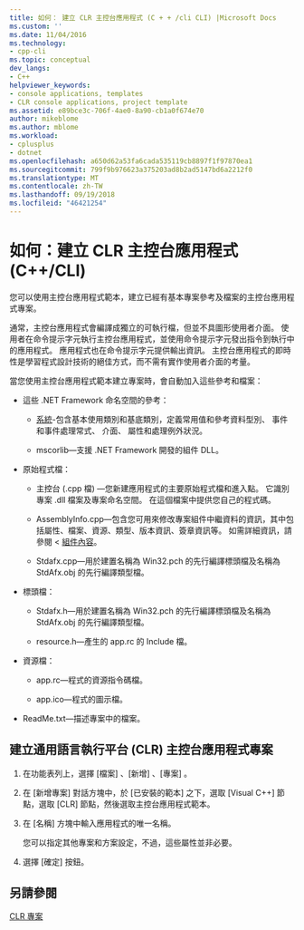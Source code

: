 ```yaml
---
title: 如何： 建立 CLR 主控台應用程式 (C + + /cli CLI) |Microsoft Docs
ms.custom: ''
ms.date: 11/04/2016
ms.technology:
- cpp-cli
ms.topic: conceptual
dev_langs:
- C++
helpviewer_keywords:
- console applications, templates
- CLR console applications, project template
ms.assetid: e89bce3c-706f-4ae0-8a90-cb1a0f674e70
author: mikeblome
ms.author: mblome
ms.workload:
- cplusplus
- dotnet
ms.openlocfilehash: a650d62a53fa6cada535119cb8897f1f97870ea1
ms.sourcegitcommit: 799f9b976623a375203ad8b2ad5147bd6a2212f0
ms.translationtype: MT
ms.contentlocale: zh-TW
ms.lasthandoff: 09/19/2018
ms.locfileid: "46421254"
---
```

# <a name="how-to-create-clr-console-applications-ccli"></a>如何：建立 CLR 主控台應用程式 (C++/CLI)

您可以使用主控台應用程式範本，建立已經有基本專案參考及檔案的主控台應用程式專案。

通常，主控台應用程式會編譯成獨立的可執行檔，但並不具圖形使用者介面。 使用者在命令提示字元執行主控台應用程式，並使用命令提示字元發出指令到執行中的應用程式。 應用程式也在命令提示字元提供輸出資訊。 主控台應用程式的即時性是學習程式設計技術的絕佳方式，而不需有實作使用者介面的考量。

當您使用主控台應用程式範本建立專案時，會自動加入這些參考和檔案：

- 這些 .NET Framework 命名空間的參考：

   - [系統](https://msdn.microsoft.com/library/system.appdomainmanager.appdomainmanager.aspx)-包含基本使用類別和基底類別，定義常用值和參考資料型別、 事件和事件處理常式、 介面、 屬性和處理例外狀況。

   - mscorlib—支援 .NET Framework 開發的組件 DLL。

- 原始程式檔：

   - 主控台 (.cpp 檔) —您新建應用程式的主要原始程式檔和進入點。 它識別專案 .dll 檔案及專案命名空間。 在這個檔案中提供您自己的程式碼。

   - AssemblyInfo.cpp—包含您可用來修改專案組件中繼資料的資訊，其中包括屬性、檔案、資源、類型、版本資訊、簽章資訊等。 如需詳細資訊，請參閱 <<c0> [ 組件內容](/dotnet/framework/app-domains/assembly-contents)。

   - Stdafx.cpp—用於建置名稱為 Win32.pch 的先行編譯標頭檔及名稱為 StdAfx.obj 的先行編譯類型檔。

- 標頭檔：

   - Stdafx.h—用於建置名稱為 Win32.pch 的先行編譯標頭檔及名稱為 StdAfx.obj 的先行編譯類型檔。

   - resource.h—產生的 app.rc 的 Include 檔。

- 資源檔：

   - app.rc—程式的資源指令碼檔。

   - app.ico—程式的圖示檔。

- ReadMe.txt—描述專案中的檔案。

## <a name="to-create-a-common-language-runtime-clr-console-app-project"></a>建立通用語言執行平台 (CLR) 主控台應用程式專案

1. 在功能表列上，選擇 [檔案] 、[新增] 、[專案] 。

1. 在 [新增專案]  對話方塊中，於 [已安裝的範本] 之下，選取 [Visual C++]  節點，選取 [CLR]  節點，然後選取主控台應用程式範本。

1. 在 [名稱]  方塊中輸入應用程式的唯一名稱。

     您可以指定其他專案和方案設定，不過，這些屬性並非必要。

1. 選擇 [確定]  按鈕。

## <a name="see-also"></a>另請參閱

[CLR 專案](../ide/files-created-for-clr-projects.md)

